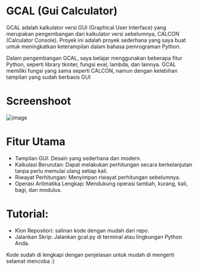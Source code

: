 # GCAL (Gui Calculator)

GCAL adalah kalkulator versi GUI (Graphical User Interface) yang merupakan pengembangan dari kalkulator versi sebelumnya, CALCON (Calculator Console).
Proyek ini adalah proyek sederhana yang saya buat untuk meningkatkan keterampilan dalam bahasa pemrograman Python.

Dalam pengembangan GCAL, saya belajar menggunakan beberapa fitur Python, seperti library tkinter, fungsi eval, lambda, dan lainnya.
GCAL memiliki fungsi yang sama seperti CALCON, namun dengan kelebihan tampilan yang sudah berbasis GUI

# Screenshoot
![image](https://github.com/user-attachments/assets/136d6953-a7ea-423b-9594-e820d3000984)

# Fitur Utama
- Tampilan GUI: Desain yang sederhana dan modern.
- Kalkulasi Berurutan: Dapat melakukan perhitungan secara berkelanjutan tanpa perlu memulai ulang setiap kali.
- Riwayat Perhitungan: Menyimpan riwayat perhitungan sebelumnya.
- Operasi Aritmatika Lengkap: Mendukung operasi tambah, kurang, kali, bagi, dan modulus.

# Tutorial:
- Klon Repositori:
salinan kode dengan mudah dari repo.
- Jalankan Skrip:
Jalankan gcal.py di terminal atau lingkungan Python Anda.

Kode sudah di lengkapi dengan penjelasan untuk mudah di mengerti selamat mencoba :)
